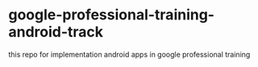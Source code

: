 # google-professional-training-android-track
this repo for implementation android apps in google professional training
